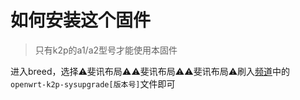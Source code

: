 # 如何安装这个固件

> 只有k2p的a1/a2型号才能使用本固件

进入breed，选择⚠️斐讯布局⚠️⚠️斐讯布局⚠️⚠️斐讯布局⚠️刷入[频道](https://t.me/k2ppasswall)中的`openwrt-k2p-sysupgrade[版本号]`文件即可

